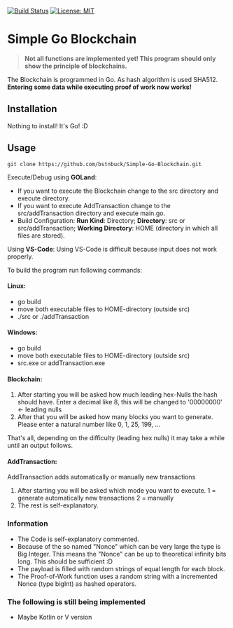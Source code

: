 [![Build Status](https://travis-ci.org/bstnbuck/Simple-Go-Blockchain.svg?branch=master)](https://travis-ci.org/bstnbuck/Simple-Go-Blockchain)
[![License: MIT](https://img.shields.io/badge/License-MIT-blue.svg)](https://github.com/bstnbuck/Simple-Go-Blockchain/blob/master/LICENSE)
# Simple Go Blockchain

>**Not all functions are implemented yet! This program should only show the principle of blockchains.**

The Blockchain is programmed in Go. As hash algorithm is used SHA512.
**Entering some data while executing proof of work now works!**

## Installation
Nothing to install! It's Go! :D

## Usage
`git clone https://github.com/bstnbuck/Simple-Go-Blockchain.git`

Execute/Debug using **GOLand**:
* If you want to execute the Blockchain change to the src directory and execute directory.
* If you want to execute AddTransaction change to the src/addTransaction directory and execute main.go.
* Build Configuration: **Run Kind**: Directory; **Directory**: src or src/addTransaction; **Working Directory**: HOME (directory in which all files are stored).

Using **VS-Code**:
Using VS-Code is difficult because input does not work properly.

To build the program run following commands:
#### Linux:    
  * go build
  * move both executable files to HOME-directory (outside src)
  * ./src or ./addTransaction

#### Windows:  

  * go build
  * move both executable files to HOME-directory (outside src)
  * src.exe or addTransaction.exe

#### Blockchain:
1.  After starting you will be asked how much leading hex-Nulls the hash should have. Enter a decimal like 8, this will be changed to '00000000' <- leading nulls
2.  After that you will be asked how many blocks you want to generate. Please enter a natural number like 0, 1, 25, 199, ...

That's all, depending on the difficulty (leading hex nulls) it may take a while until an output follows.


#### AddTransaction:
AddTransaction adds automatically or manually new transactions
1. After starting you will be asked which mode you want to execute. 1 = generate automatically new transactions 2 = manually
2. The rest is self-explanatory.

### Information
* The Code is self-explanatory commented.
* Because of the so named "Nonce" which can be very large the type is Big Integer. This means the "Nonce" can be up to theoretical infinity bits long. This should be sufficient :D
* The payload is filled with random strings of equal length for each block.
* The Proof-of-Work function uses a random string with a incremented Nonce (type bigInt) as hashed operators.

### The following is still being implemented
* Maybe Kotlin or V version
